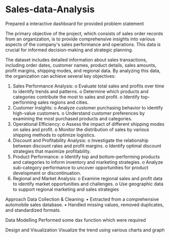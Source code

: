 # Sales-data-Analysis
Prepared a interactive dashboard for provided problem statement

The primary objective of the project, which consists of sales order records from an organization, is to 
provide comprehensive insights into various aspects of the company's sales performance and operations. 
This data is crucial for informed decision-making and strategic planning.

The dataset includes detailed information about sales transactions, including order dates, customer names, 
product details, sales amounts, profit margins, shipping modes, and regional data. By analyzing this data, the 
organization can achieve several key objectives:
1. Sales Performance Analysis:
o Evaluate total sales and profits over time to identify trends and patterns.
o Determine which products and categories contribute the most to sales and profit.
o Identify top-performing sales regions and cities.
2. Customer Insights:
o Analyze customer purchasing behavior to identify high-value customers.
o Understand customer preferences by examining the most purchased products and categories.
3. Operational Efficiency:
o Assess the impact of different shipping modes on sales and profit.
o Monitor the distribution of sales by various shipping methods to optimize logistics.
4. Discount and Profitability Analysis:
o Investigate the relationship between discount rates and profit margins.
o Identify optimal discount strategies that maximize profitability.
5. Product Performance:
o Identify top and bottom-performing products and categories to inform inventory and 
marketing strategies.
o Analyze sub-category performance to uncover opportunities for product development or 
discontinuation.
6. Regional and Market Analysis:
o Examine regional sales and profit data to identify market opportunities and challenges.
o Use geographic data to support regional marketing and sales strategies

Approach
Data Collection & Cleaning:
•	Extracted from a comprehensive automobile sales database.
•	Handled missing values, removed duplicates, and standardized formats.

Data Modelling
Performed some dax function which were required

Design and Visualization
Visualize the trend using various charts and graph
